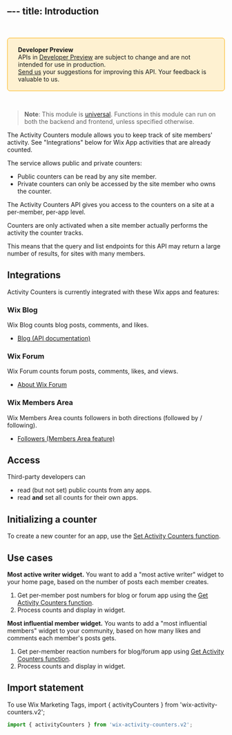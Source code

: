 –--
title: Introduction
---

&nbsp;

<div style="background-color: #FEF1D1; padding: 18px 24px; border-radius: 6px; border: 1px solid #FDB10C; box-sizing: border-box; display: inline-block">
    <b>Developer Preview</b>
    <br/>
    <span>APIs in <a href="https://www.wix.com/velo/reference/api-overview/developer-preview">Developer Preview</a> are subject to change and are not intended for use in production.<br/><a href="mailto:velo-preview-feedback@wix.com">Send us</a> your suggestions for improving this API. Your feedback is valuable to us.</span>
</div>

&nbsp;

> __Note__: This module is [universal](https://support.wix.com/https://www.wix.com/velo/reference/api-overview/api-versions#universal-modules). Functions in this module can run on both the backend and frontend, unless specified otherwise.

The Activity Counters module allows you to keep track of site members' activity. See "Integrations" below for Wix App activities that are already counted.

The service allows public and private counters:
 - Public counters can be read by any site member.
 - Private counters can only be accessed by the site member who owns the counter.

The Activity Counters API gives you access to the counters on a site at a per-member, per-app level.

Counters are only activated when a site member actually performs the activity the counter tracks.

This means that the query and list endpoints for this API may return a large number of results, for sites with many members.

## Integrations

Activity Counters is currently integrated with these Wix apps and features:

### Wix Blog

Wix Blog counts blog posts, comments, and likes.

 - [Blog (API documentation)](https://dev.wix.com/api/rest/wix-blog/blog/introduction)

### Wix Forum

Wix Forum counts forum posts, comments, likes, and views.
 - [About Wix Forum](https://support.wix.com/en/article/wix-forum-about-wix-forum)

### Wix Members Area

Wix Members Area counts followers in both directions (followed by / following).
 - [Followers (Members Area feature)](https://support.wix.com/en/article/about-the-members-area)

## Access

Third-party developers can
 - read (but not set) public counts from any apps.
 - read **and** set all counts for their own apps.

## Initializing a counter

To create a new counter for an app, use the [Set Activity Counters function](https://www.wix.com/velo/reference/wix-activity-counters-v2/activitycounters/setactivitycounters).

## Use cases

**Most active writer widget.** 
You want to add a "most active writer" widget to your home page, based on the number of posts each member creates.

1. Get per-member post numbers for blog or forum app using the [Get Activity Counters function](https://www.wix.com/velo/reference/wix-activity-counters-v2/activitycounters/getactivitycounters).
2. Process counts and display in widget.
 
**Most influential member widget.** 
You wants to add a "most influential members" widget to your community, based on how many likes and comments each member's posts gets.

1. Get per-member reaction numbers for blog/forum app using [Get Activity Counters function](https://www.wix.com/velo/reference/wix-activity-counters-v2/activitycounters/getactivitycounters).
2. Process counts and display in widget.

## Import statement

To use Wix Marketing Tags,
import { activityCounters } from 'wix-activity-counters.v2';

```js
import { activityCounters } from 'wix-activity-counters.v2';
```